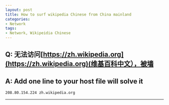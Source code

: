 ```yaml
---
layout: post
title: How to surf wikipedia Chinese from China mainland
categories:
- Network
tags:
- Network, Wikipeidia Chinese
---
```


     
## Q: 无法访问[https://zh.wikipedia.org](https://zh.wikipedia.org)(维基百科中文），被墙	 
## A: Add one line to your host file will solve it
`208.80.154.224 zh.wikipedia.org`

----
